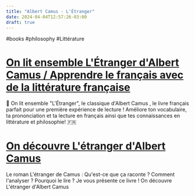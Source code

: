 ```yaml
---
title: "Albert Camus - L'Étranger"
date: 2024-04-04T12:57:26-03:00
draft: true
---
```


#books #philosophy #Littérature

# [On lit ensemble L'Étranger d'Albert Camus / Apprendre le français avec de la littérature française](https://www.youtube.com/watch?v=8R9KODrIIac)

📖 On lit ensemble "L'Étranger", le classique d'Albert Camus , le livre français parfait pour une première expérience de lecture ! Améliore ton vocabulaire, ta prononciation et ta lecture en français ainsi que tes connaissances en littérature et philosophie!  🇫🇷 



# [On découvre L'étranger d'Albert Camus](https://www.youtube.com/watch?v=bJm_-AZt3TI)

Le roman L'étranger de Camus : Qu'est-ce que ça raconte ? Comment l'analyser ? Pourquoi le lire ? Je vous présente ce livre ! On découvre L'étranger d'Albert Camus

